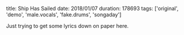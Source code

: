 title: Ship Has Sailed
date: 2018/01/07
duration: 178693
tags: ['original', 'demo', 'male.vocals', 'fake.drums', 'songaday']

Just trying to get some lyrics down on paper here.
